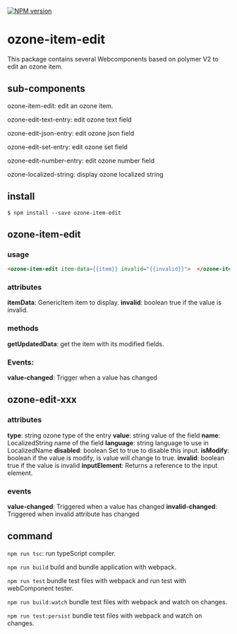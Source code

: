[![NPM version][npm-image]][npm-url]
#  ozone-item-edit

This package contains several Webcomponents based on polymer V2 to edit an ozone item.

## sub-components

ozone-item-edit: edit an ozone item.

ozone-edit-text-entry: edit ozone text field

ozone-edit-json-entry: edit ozone json field

ozone-edit-set-entry: edit ozone set field

ozone-edit-number-entry: edit ozone number field

ozone-localized-string: display ozone localized string


## install

 ```
 $ npm install --save ozone-item-edit
 ```

## ozone-item-edit

### usage

 ```html
<ozone-item-edit item-data={{item}} invalid="{{invalid}}">  </ozone-item-edit>
```
### attributes

**itemData**: GenericItem item to display.
**invalid**: boolean true if the value is invalid.

### methods

**getUpdatedData**: get the item with its modified fields.

### Events:

**value-changed**: Trigger when a value has changed
 
 
 
## ozone-edit-xxx

### attributes

**type**: string ozone type of the entry
**value**: string value of the field
**name**: LocalizedString name of the field
**language**: string language to use in LocalizedName
**disabled**: boolean Set to true to disable this input.
**isModify**: boolean if the value is modify, is value will change to true.
**invalid**: boolean true if the value is invalid
**inputElement**: Returns a reference to the input element.

### events

 **value-changed**: Triggered when a value has changed
 **invalid-changed**: Triggered when invalid attribute has changed

 
 
 
[npm-image]: https://badge.fury.io/js/ozone-item-edit.svg
[npm-url]: https://npmjs.org/package/ozone-item-edit



## command

`npm run tsc`: run typeScript compiler.

`npm run build` build and bundle application with webpack.

`npm run test` bundle test files with webpack and run test with webComponent tester.

`npm run build:watch` bundle test files with webpack and watch on changes.

`npm run test:persist` bundle test files with webpack and watch on changes.
